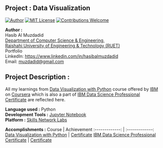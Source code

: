 ## Project : Data Visualization
[![Author](https://img.shields.io/badge/Author-Hasib%20Al%20Muzdadid-blue)](https://github.com/HasibAlMuzdadid)
[![MIT License](https://img.shields.io/badge/License-MIT%20License-important)](https://github.com/HasibAlMuzdadid/Data-Visualization/blob/main/LICENSE)
[![Contributions Welcome](https://img.shields.io/badge/Contributions-Welcome-brightgreen.svg?style=flat)](https://github.com/HasibAlMuzdadid/Data-Visualization)



**Author :** </br>
Hasib Al Muzdadid</br>
[Department of Computer Science & Engineering](https://www.cse.ruet.ac.bd/), </br>
[Rajshahi University of Engineering & Technology (RUET)](https://www.ruet.ac.bd/) </br>
Portfolio  </br>
LinkedIn: https://www.linkedin.com/in/hasibalmuzdadid </br>
Email: muzdadid@gmail.com

## Project Description :
All my learnings from [Data Visualization with Python](https://www.coursera.org/learn/python-for-data-visualization) course offered by [IBM](https://www.ibm.com) on [Coursera](https://www.coursera.org) which is also a part of [IBM Data Science Professional Certificate](https://www.coursera.org/professional-certificates/ibm-data-science) are reflected here.




**Language used :** Python <br/>
**Development Tools :** [Jupyter Notebook](https://jupyter.org/)</br>
**Platform :** [Skills Network Labs](https://labs.cognitiveclass.ai/)


**Accomplishments :**
Course  | Achievement
:-------------: | :-------------:
[Data Visualization with Python](https://www.coursera.org/learn/python-for-data-visualization)  | [Certificate](https://www.coursera.org/account/accomplishments/certificate/2TH3LZZ3PGGW)
[IBM Data Science Professional Certificate](https://www.coursera.org/professional-certificates/ibm-data-science)  | [Certificate](https://www.coursera.org/account/accomplishments/specialization/certificate/F5XBRFLU47Y5)


